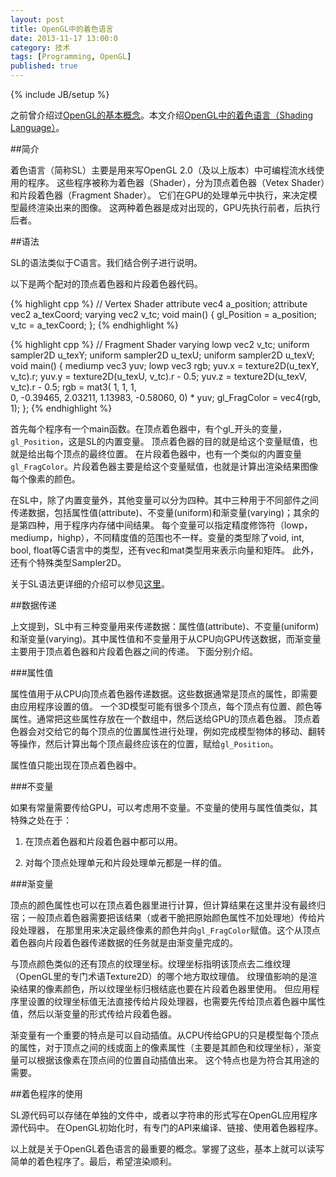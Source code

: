 ```yaml
---
layout: post
title: OpenGL中的着色语言
date: 2013-11-17 13:00:0
category: 技术
tags: [Programming, OpenGL]
published: true
---
```

{% include JB/setup %}

之前曾介绍过[OpenGL的基本概念](http://blog.shengbin.me/posts/opengl-concepts/)。本文介绍[OpenGL中的着色语言（Shading Language）](http://www.opengl.org/documentation/glsl/)。

<!--more-->
##简介

着色语言（简称SL）主要是用来写OpenGL 2.0（及以上版本）中可编程流水线使用的程序。
这些程序被称为着色器（Shader），分为顶点着色器（Vetex Shader）和片段着色器（Fragment Shader）。
它们在GPU的处理单元中执行，来决定模型最终渲染出来的图像。
这两种着色器是成对出现的，GPU先执行前者，后执行后者。

##语法

SL的语法类似于C语言。我们结合例子进行说明。

以下是两个配对的顶点着色器和片段着色器代码。

{% highlight cpp %}
// Vertex Shader
attribute vec4 a_position;
attribute vec2 a_texCoord;
varying vec2 v_tc;
void main()
{
	gl_Position = a_position;
	v_tc = a_texCoord;
};
{% endhighlight %}

{% highlight cpp %}
// Fragment Shader
varying lowp vec2 v_tc;
uniform sampler2D u_texY;
uniform sampler2D u_texU;
uniform sampler2D u_texV;
void main()
{
	mediump vec3 yuv;
	lowp vec3 rgb;
	yuv.x = texture2D(u_texY, v_tc).r;
	yuv.y = texture2D(u_texU, v_tc).r - 0.5;
	yuv.z = texture2D(u_texV, v_tc).r - 0.5;
	rgb = mat3( 1,   1,   1,  
	            0,       -0.39465,  2.03211,
	            1.13983,   -0.58060,  0) * yuv;
	gl_FragColor = vec4(rgb, 1);
};
{% endhighlight %}

首先每个程序有一个main函数。在顶点着色器中，有个gl_开头的变量，`gl_Position`，这是SL的内置变量。
顶点着色器的目的就是给这个变量赋值，也就是给出每个顶点的最终位置。
在片段着色器中，也有一个类似的内置变量`gl_FragColor`。片段着色器主要是给这个变量赋值，也就是计算出渲染结果图像每个像素的颜色。

在SL中，除了内置变量外，其他变量可以分为四种。其中三种用于不同部件之间传递数据，包括属性值(attribute)、不变量(uniform)和渐变量(varying)；其余的是第四种，用于程序内存储中间结果。
每个变量可以指定精度修饰符（lowp，mediump，highp），不同精度值的范围也不一样。变量的类型除了void, int, bool, float等C语言中的类型，还有vec和mat类型用来表示向量和矩阵。
此外，还有个特殊类型Sampler2D。

关于SL语法更详细的介绍可以参见[这里](http://db-in.com/blog/2011/02/all-about-opengl-es-2-x-part-23/#shader_language)。

##数据传递

上文提到，SL中有三种变量用来传递数据：属性值(attribute)、不变量(uniform)和渐变量(varying)。其中属性值和不变量用于从CPU向GPU传送数据，而渐变量主要用于顶点着色器和片段着色器之间的传递。
下面分别介绍。

###属性值

属性值用于从CPU向顶点着色器传递数据。这些数据通常是顶点的属性，即需要由应用程序设置的值。
一个3D模型可能有很多个顶点，每个顶点有位置、颜色等属性。通常把这些属性存放在一个数组中，然后送给GPU的顶点着色器。
顶点着色器会对交给它的每个顶点的位置属性进行处理，例如完成模型物体的移动、翻转等操作，然后计算出每个顶点最终应该在的位置，赋给`gl_Position`。

属性值只能出现在顶点着色器中。

###不变量

如果有常量需要传给GPU，可以考虑用不变量。不变量的使用与属性值类似，其特殊之处在于：

1. 在顶点着色器和片段着色器中都可以用。

2. 对每个顶点处理单元和片段处理单元都是一样的值。

###渐变量

顶点的颜色属性也可以在顶点着色器里进行计算，但计算结果在这里并没有最终归宿；一般顶点着色器需要把该结果（或者干脆把原始颜色属性不加处理地）传给片段处理器，
在那里用来决定最终像素的颜色并向`gl_FragColor`赋值。这个从顶点着色器向片段着色器传递数据的任务就是由渐变量完成的。

与顶点颜色类似的还有顶点的纹理坐标。纹理坐标指明该顶点去二维纹理（OpenGL里的专门术语Texture2D）的哪个地方取纹理值。
纹理值影响的是渲染结果的像素颜色，所以纹理坐标归根结底也要在片段着色器里使用。
但应用程序里设置的纹理坐标值无法直接传给片段处理器，也需要先传给顶点着色器中属性值，然后以渐变量的形式传给片段着色器。

渐变量有一个重要的特点是可以自动插值。从CPU传给GPU的只是模型每个顶点的属性，对于顶点之间的线或面上的像素属性（主要是其颜色和纹理坐标），渐变量可以根据该像素在顶点间的位置自动插值出来。
这个特点也是为符合其用途的需要。

##着色程序的使用

SL源代码可以存储在单独的文件中，或者以字符串的形式写在OpenGL应用程序源代码中。
在OpenGL初始化时，有专门的API来编译、链接、使用着色器程序。

以上就是关于OpenGL着色语言的最重要的概念。掌握了这些，基本上就可以读写简单的着色程序了。最后，希望渲染顺利。